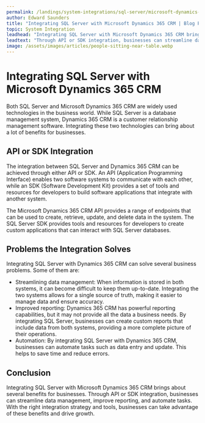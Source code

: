```yaml
---
permalink: /landings/system-integrations/sql-server/microsoft-dynamics-365-crm
author: Edward Saunders
title: "Integrating SQL Server with Microsoft Dynamics 365 CRM | Blog Post"
topic: System Integration
leadhead: "Integrating SQL Server with Microsoft Dynamics 365 CRM brings about several benefits for businesses"
leadtext: "Through API or SDK integration, businesses can streamline data management, improve reporting, and automate tasks. With the right integration strategy and tools, businesses can take advantage of these benefits and drive growth."
image: /assets/images/articles/people-sitting-near-table.webp
---
```

<div class="arttext">  <h1>Integrating SQL Server with Microsoft Dynamics 365 CRM</h1>

  <p>Both SQL Server and Microsoft Dynamics 365 CRM are widely used technologies in the business world. While SQL Server is a database management system, Dynamics 365 CRM is a customer relationship management software. Integrating these two technologies can bring about a lot of benefits for businesses.</p>

  <h2>API or SDK Integration</h2>

  <p>The integration between SQL Server and Dynamics 365 CRM can be achieved through either API or SDK. An API (Application Programming Interface) enables two software systems to communicate with each other, while an SDK (Software Development Kit) provides a set of tools and resources for developers to build software applications that integrate with another system.</p>

  <p>The Microsoft Dynamics 365 CRM API provides a range of endpoints that can be used to create, retrieve, update, and delete data in the system. The SQL Server SDK provides tools and resources for developers to create custom applications that can interact with SQL Server databases.</p>

  <h2>Problems the Integration Solves</h2>

  <p>Integrating SQL Server with Dynamics 365 CRM can solve several business problems. Some of them are:</p>

  <ul>
    <li>Streamlining data management: When information is stored in both systems, it can become difficult to keep them up-to-date. Integrating the two systems allows for a single source of truth, making it easier to manage data and ensure accuracy.</li>
    <li>Improved reporting: Dynamics 365 CRM has powerful reporting capabilities, but it may not provide all the data a business needs. By integrating SQL Server, businesses can create custom reports that include data from both systems, providing a more complete picture of their operations.</li>
    <li>Automation: By integrating SQL Server with Dynamics 365 CRM, businesses can automate tasks such as data entry and update. This helps to save time and reduce errors.</li>
  </ul>

  <h2>Conclusion</h2>

  <p>Integrating SQL Server with Microsoft Dynamics 365 CRM brings about several benefits for businesses. Through API or SDK integration, businesses can streamline data management, improve reporting, and automate tasks. With the right integration strategy and tools, businesses can take advantage of these benefits and drive growth.</p>
</div>